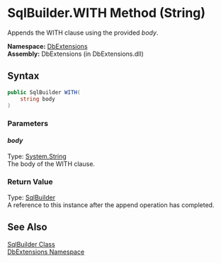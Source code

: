 SqlBuilder.WITH Method (String)
===============================
Appends the WITH clause using the provided *body*.

**Namespace:** [DbExtensions][1]  
**Assembly:** DbExtensions (in DbExtensions.dll)

Syntax
------

```csharp
public SqlBuilder WITH(
	string body
)
```

### Parameters

#### *body*
Type: [System.String][2]  
The body of the WITH clause.

### Return Value
Type: [SqlBuilder][3]  
A reference to this instance after the append operation has completed.

See Also
--------
[SqlBuilder Class][3]  
[DbExtensions Namespace][1]  

[1]: ../README.md
[2]: http://msdn.microsoft.com/en-us/library/s1wwdcbf
[3]: README.md